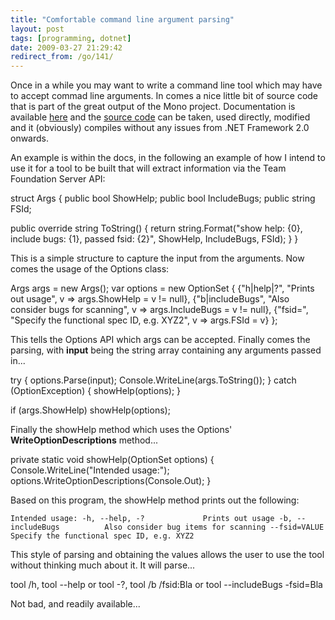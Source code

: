 ```yaml
---
title: "Comfortable command line argument parsing"
layout: post
tags: [programming, dotnet]
date: 2009-03-27 21:29:42
redirect_from: /go/141/
---
```


Once in a while you may want to write a command line tool which may have to accept commad line arguments. In comes a nice little bit of source code that is part of the great output of the Mono project. Documentation is available [here](http://www.ndesk.org/doc/ndesk-options/NDesk.Options/OptionSet.html) and the [source code](http://anonsvn.mono-project.com/viewvc/trunk/mcs/class/Mono.Options/Mono.Options/) can be taken, used directly, modified and it (obviously) compiles without any issues from .NET Framework 2.0 onwards.

An example is within the docs, in the following an example of how I intend to use it for a tool to be built that will extract information via the Team Foundation Server API:

<csharp>
struct Args
{
  public bool ShowHelp;
  public bool IncludeBugs;
  public string FSId;

  public override string ToString()
  {
    return string.Format("show help: {0}, include bugs: {1}, passed fsid: {2}",
                         ShowHelp, IncludeBugs, FSId);
  }
}
</csharp>

This is a simple structure to capture the input from the arguments. Now comes the usage of the Options class:

<csharp>
Args args = new Args();
var options =
  new OptionSet
    {
      {"h|help|?", "Prints out usage", v => args.ShowHelp = v != null},
      {"b|includeBugs", "Also consider bugs for scanning", v => args.IncludeBugs = v != null},
      {"fsid=", "Specify the functional spec ID, e.g. XYZ2", v => args.FSId = v}
    };
</csharp>

This tells the Options API which args can be accepted. Finally comes the parsing, with **input** being the string array containing any arguments passed in...

<csharp>
try
{
  options.Parse(input);
  Console.WriteLine(args.ToString());
}
catch (OptionException)
{
  showHelp(options);
}

if (args.ShowHelp) showHelp(options);
</csharp>

Finally the showHelp method which uses the Options' **WriteOptionDescriptions** method...

<csharp>
private static void showHelp(OptionSet options)
{
  Console.WriteLine("Intended usage:");
  options.WriteOptionDescriptions(Console.Out);
}
</csharp>

Based on this program, the showHelp method prints out the following:

`
Intended usage:
  -h, --help, -?             Prints out usage
  -b, --includeBugs          Also consider bug items for scanning
      --fsid=VALUE           Specify the functional spec ID, e.g. XYZ2
`

This style of parsing and obtaining the values allows the user to use the tool without thinking much about it. It will parse...

tool /h, tool --help or tool -?, tool /b /fsid:Bla or tool --includeBugs -fsid=Bla

Not bad, and readily available...